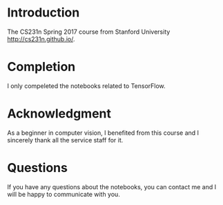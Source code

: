 # Introduction
The CS231n Spring 2017 course from Stanford University http://cs231n.github.io/.

# Completion
I only compeleted the notebooks related to TensorFlow.

# Acknowledgment
As a beginner in computer vision, I benefited from this course and I sincerely thank all the service staff for it.

# Questions
If you have any questions about the notebooks, you can contact me and I will be happy to communicate with you.
